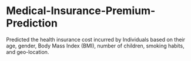 # Medical-Insurance-Premium-Prediction
Predicted the health insurance cost incurred by Individuals based on their age, gender, Body Mass Index (BMI), number of children, smoking habits, and geo-location.
